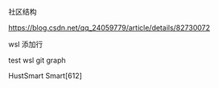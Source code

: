 社区结构

https://blog.csdn.net/qq_24059779/article/details/82730072

wsl 添加行

test wsl git graph



HustSmart
Smart[612]